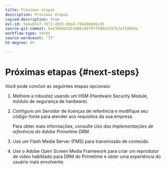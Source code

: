 ```yaml
---
title: Próximas etapas
description: Próximas etapas
copied-description: true
exl-id: 9a6ab5e7-7d72-43d3-bbe4-784d0b8ebcd5
source-git-commit: be43bbbd1051886c8979ff590a3197b2a7249b6a
workflow-type: tm+mt
source-wordcount: '77'
ht-degree: 0%

---
```


# Próximas etapas {#next-steps}

Você pode concluir as seguintes etapas opcionais:
1. Melhore a robustez usando um HSM (Hardware Security Module, módulo de segurança de hardware).
1. Configure um Servidor de licenças de referência e modifique seu código-fonte para atender aos requisitos da sua empresa.

   Para obter mais informações, consulte *Uso das Implementações de referência do Adobe Primetime DRM.*
1. Use um Flash Media Server (FMS) para transmissão de conteúdo.
1. Use o Adobe Open Screen Media Framework para criar um reprodutor de vídeo habilitado para DRM do Primetime e obter uma experiência do usuário mais envolvente.
